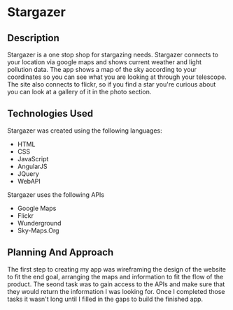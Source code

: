 # Stargazer
## Description
Stargazer is a one stop shop for stargazing needs. Stargazer connects to your location via google maps and shows current weather and light pollution data. The app shows a map of the sky according to your coordinates so you can see what you are looking at through your telescope. The site also connects to flickr, so if you find a star you're curious about you can look at a gallery of it in the photo section.

## Technologies Used
Stargazer was created using the following languages:
- HTML
- CSS
- JavaScript
- AngularJS
- JQuery
- WebAPI

Stargazer uses the following APIs
- Google Maps
- Flickr
- Wunderground
- Sky-Maps.Org

## Planning And Approach
The first step to creating my app was wireframing the design of the website to fit the end goal, arranging the maps and information to fit the flow of the product. The seond task was to gain access to the APIs and make sure that they would return the information I was looking for. Once I completed those tasks it wasn't long until I filled in the gaps to build the finished app.
